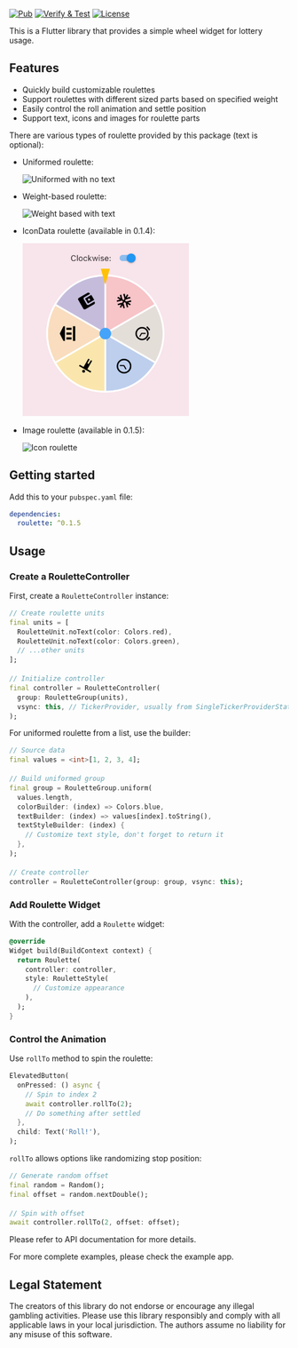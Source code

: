 [![Pub](https://img.shields.io/pub/v/roulette.svg)](https://pub.dev/packages/roulette)
[![Verify & Test](https://github.com/do9core/roulette/actions/workflows/verify_and_test.yml/badge.svg)](https://github.com/do9core/roulette/actions/workflows/verify_and_test.yml)
[![License](https://img.shields.io/github/license/do9core/roulette)](https://www.apache.org/licenses/LICENSE-2.0)

This is a Flutter library that provides a simple wheel widget for lottery usage.

## Features

* Quickly build customizable roulettes
* Support roulettes with different sized parts based on specified weight
* Easily control the roll animation and settle position
* Support text, icons and images for roulette parts

There are various types of roulette provided by this package (text is optional):

* Uniformed roulette:

  <img alt="Uniformed with no text" src="https://raw.githubusercontent.com/do9core/roulette/main/README.assets/uniform_no_text.png" width="300">

* Weight-based roulette:

  <img alt="Weight based with text" src="https://raw.githubusercontent.com/do9core/roulette/main/README.assets/weight_based_with_text.png" width="300">

* IconData roulette (available in 0.1.4):

  <img alt="Icon roulette" src="https://raw.githubusercontent.com/do9core/roulette/main/README.assets/uniform_icons.png" width="300">

* Image roulette (available in 0.1.5):

  <img alt="Icon roulette" src="https://raw.githubusercontent.com/do9core/roulette/main/README.assets/image_some_text.png" width="300">

## Getting started

Add this to your `pubspec.yaml` file:

```yaml
dependencies:
  roulette: ^0.1.5
```

## Usage

### Create a RouletteController

First, create a `RouletteController` instance:

```dart
// Create roulette units
final units = [
  RouletteUnit.noText(color: Colors.red),
  RouletteUnit.noText(color: Colors.green),
  // ...other units
];

// Initialize controller
final controller = RouletteController(
  group: RouletteGroup(units),
  vsync: this, // TickerProvider, usually from SingleTickerProviderStateMixin
);
```

For uniformed roulette from a list, use the builder:

```dart
// Source data
final values = <int>[1, 2, 3, 4];

// Build uniformed group
final group = RouletteGroup.uniform(
  values.length,
  colorBuilder: (index) => Colors.blue,
  textBuilder: (index) => values[index].toString(),
  textStyleBuilder: (index) {
    // Customize text style, don't forget to return it
  },
);

// Create controller
controller = RouletteController(group: group, vsync: this);
```

### Add Roulette Widget

With the controller, add a `Roulette` widget:

```dart
@override
Widget build(BuildContext context) {
  return Roulette(
    controller: controller,
    style: RouletteStyle(
      // Customize appearance
    ),
  );
}
```

### Control the Animation

Use `rollTo` method to spin the roulette:

```dart
ElevatedButton(
  onPressed: () async {
    // Spin to index 2
    await controller.rollTo(2);
    // Do something after settled
  },
  child: Text('Roll!'),
);
```

`rollTo` allows options like randomizing stop position:

```dart
// Generate random offset
final random = Random();
final offset = random.nextDouble();

// Spin with offset
await controller.rollTo(2, offset: offset);
```

Please refer to API documentation for more details.

For more complete examples, please check the example app.

## Legal Statement

The creators of this library do not endorse or encourage any illegal gambling activities. Please use this library responsibly and comply with all applicable laws in your local jurisdiction. The authors assume no liability for any misuse of this software.
